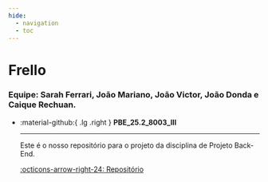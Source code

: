 ```yaml
---
hide:
  - navigation
  - toc
---  
```


# Frello
### Equipe: Sarah Ferrari, João Mariano, João Victor, João Donda e Caique Rechuan.

<div class="grid cards" markdown>

-   :material-github:{ .lg .right } __PBE_25.2_8003_III__

    ---

    Este é o nosso repositório para o projeto da disciplina de Projeto Back-End.

    [:octicons-arrow-right-24: Repositório](https://github.com/Projetos-de-Extensao/PBE_25.2_8003_III)


</div>

